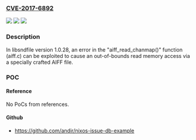 ### [CVE-2017-6892](https://cve.mitre.org/cgi-bin/cvename.cgi?name=CVE-2017-6892)
![](https://img.shields.io/static/v1?label=Product&message=libsndfile&color=blue)
![](https://img.shields.io/static/v1?label=Version&message=n%2Fa&color=blue)
![](https://img.shields.io/static/v1?label=Vulnerability&message=Out-of-bounds%20read%20memory%20access%20leading%20to%20information%20disclosure&color=brighgreen)

### Description

In libsndfile version 1.0.28, an error in the "aiff_read_chanmap()" function (aiff.c) can be exploited to cause an out-of-bounds read memory access via a specially crafted AIFF file.

### POC

#### Reference
No PoCs from references.

#### Github
- https://github.com/andir/nixos-issue-db-example

